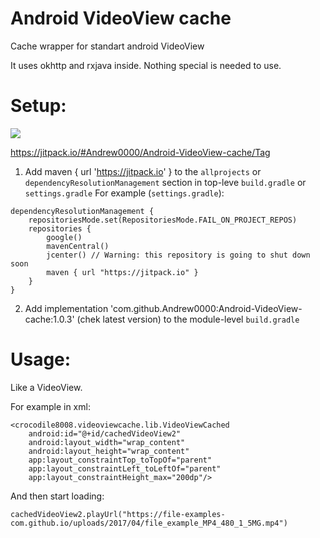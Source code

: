 # Android VideoView cache
Cache wrapper for standart android VideoView

It uses okhttp and rxjava inside. Nothing special is needed to use.

# Setup:  

[![](https://jitpack.io/v/Andrew0000/Android-VideoView-cache.svg)](https://jitpack.io/#Andrew0000/Android-VideoView-cache)

https://jitpack.io/#Andrew0000/Android-VideoView-cache/Tag
1. Add maven { url 'https://jitpack.io' } to the `allprojects` or `dependencyResolutionManagement` section in top-leve `build.gradle` or `settings.gradle`
For example (`settings.gradle`):
```
dependencyResolutionManagement {
    repositoriesMode.set(RepositoriesMode.FAIL_ON_PROJECT_REPOS)
    repositories {
        google()
        mavenCentral()
        jcenter() // Warning: this repository is going to shut down soon
        maven { url "https://jitpack.io" }
    }
}
```
2. Add implementation 'com.github.Andrew0000:Android-VideoView-cache:1.0.3' (chek latest version) to the module-level `build.gradle`

# Usage:
Like a VideoView. 

For example in xml:

    <crocodile8008.videoviewcache.lib.VideoViewCached
        android:id="@+id/cachedVideoView2"
        android:layout_width="wrap_content"
        android:layout_height="wrap_content"
        app:layout_constraintTop_toTopOf="parent"
        app:layout_constraintLeft_toLeftOf="parent"
        app:layout_constraintHeight_max="200dp"/>

And then start loading:
```
cachedVideoView2.playUrl("https://file-examples-com.github.io/uploads/2017/04/file_example_MP4_480_1_5MG.mp4")
```
